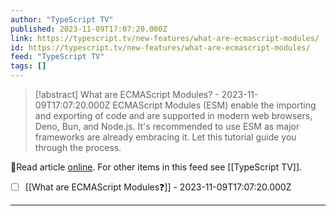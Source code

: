```yaml
---
author: "TypeScript TV"
published: 2023-11-09T17:07:20.000Z
link: https://typescript.tv/new-features/what-are-ecmascript-modules/
id: https://typescript.tv/new-features/what-are-ecmascript-modules/
feed: "TypeScript TV"
tags: []
---
```

> [!abstract] What are ECMAScript Modules? - 2023-11-09T17:07:20.000Z
> ECMAScript Modules (ESM) enable the importing and exporting of code and are supported in modern web browsers, Deno, Bun, and Node.js. It's recommended to use ESM as major frameworks are already embracing it. Let this tutorial guide you through the process.

🔗Read article [online](https://typescript.tv/new-features/what-are-ecmascript-modules/). For other items in this feed see [[TypeScript TV]].

- [ ] [[What are ECMAScript Modules❓]] - 2023-11-09T17:07:20.000Z
- - -

